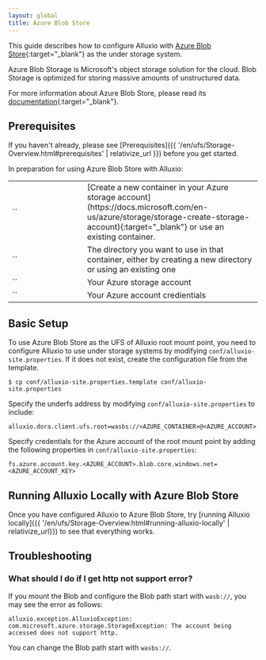 ```yaml
---
layout: global
title: Azure Blob Store
---
```



This guide describes how to configure Alluxio with [Azure Blob Store](https://azure.microsoft.com/en-us/products/storage/blobs/){:target="_blank"} as the under storage system. 

Azure Blob Storage is Microsoft's object storage solution for the cloud. Blob Storage is optimized for storing massive amounts of unstructured data.

For more information about Azure Blob Store, please read its
[documentation](https://learn.microsoft.com/en-us/azure/storage/blobs/){:target="_blank"}.

## Prerequisites

If you haven't already, please see [Prerequisites]({{ '/en/ufs/Storage-Overview.html#prerequisites' | relativize_url }}) before you get started.

In preparation for using Azure Blob Store with Alluxio:
<table class="table table-striped">
    <tr>
        <td markdown="span" style="width:30%">`<AZURE_CONTAINER>`</td>
        <td markdown="span">[Create a new container in your Azure storage account](https://docs.microsoft.com/en-us/azure/storage/storage-create-storage-account){:target="_blank"} or use an existing container.</td>
    </tr>
    <tr>
        <td markdown="span" style="width:30%">`<AZURE_DIRECTORY>`</td>
        <td markdown="span">The directory you want to use in that container, either by creating a new directory or using an existing one</td>
    </tr>
    <tr>
        <td markdown="span" style="width:30%">`<AZURE_ACCOUNT>`</td>
        <td markdown="span">Your Azure storage account</td>
    </tr>
    <tr>
        <td markdown="span" style="width:30%">`<AZURE_ACCOUNT_KEY>`</td>
        <td markdown="span">Your Azure account credientials</td>
    </tr>
</table>

## Basic Setup

To use Azure Blob Store as the UFS of Alluxio root mount point, you need to configure Alluxio to use under storage systems by modifying `conf/alluxio-site.properties`. If it does not exist, create the configuration file from the template.

```shell
$ cp conf/alluxio-site.properties.template conf/alluxio-site.properties
```

Specify the underfs address by modifying `conf/alluxio-site.properties` to include:

```properties
alluxio.dora.client.ufs.root=wasbs://<AZURE_CONTAINER>@<AZURE_ACCOUNT>.blob.core.windows.net/<AZURE_DIRECTORY>/
```

Specify credentials for the Azure account of the root mount point by adding the following properties in `conf/alluxio-site.properties`:

```properties
fs.azure.account.key.<AZURE_ACCOUNT>.blob.core.windows.net=<AZURE_ACCOUNT_KEY>
```

## Running Alluxio Locally with Azure Blob Store

Once you have configured Alluxio to Azure Blob Store, try [running Alluxio locally]({{ '/en/ufs/Storage-Overview.html#running-alluxio-locally' | relativize_url}}) to see that everything works.

## Troubleshooting
### What should I do if I get http not support error?
If you mount the Blob and configure the Blob path start with `wasb://`, you may see the error as follows:

```
alluxio.exception.AlluxioException: com.microsoft.azure.storage.StorageException: The account being accessed does not support http.
```
You can change the Blob path start with `wasbs://`.
